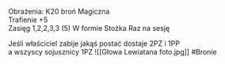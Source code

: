 Obrażenia: K20 broń Magiczna  
Trafienie +5  
Zasięg 1,2,2,3,3 (5) W formie Stożka
Raz na sesję

Jeśli właściciel zabije jakąś postać dostaje 2PZ i 1PP  
a wszyscy sojusznicy 1PZ
![[Głowa Lewiatana foto.jpg]]
#Bronie